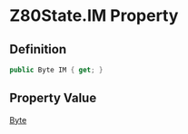 # Z80State.IM Property
## Definition

```c#
public Byte IM { get; }
```

## Property Value

[Byte](https://learn.microsoft.com/en-gb/dotnet/api/System.Byte)
